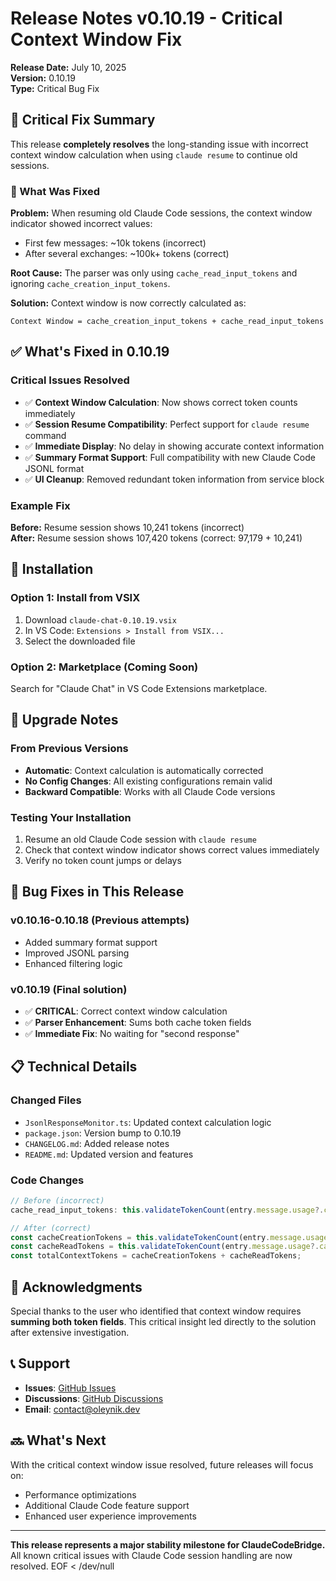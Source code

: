 # Release Notes v0.10.19 - Critical Context Window Fix

**Release Date:** July 10, 2025  
**Version:** 0.10.19  
**Type:** Critical Bug Fix  

## 🎯 Critical Fix Summary

This release **completely resolves** the long-standing issue with incorrect context window calculation when using `claude resume` to continue old sessions.

### 🔧 What Was Fixed

**Problem:** When resuming old Claude Code sessions, the context window indicator showed incorrect values:
- First few messages: ~10k tokens (incorrect)
- After several exchanges: ~100k+ tokens (correct)

**Root Cause:** The parser was only using `cache_read_input_tokens` and ignoring `cache_creation_input_tokens`.

**Solution:** Context window is now correctly calculated as:
```
Context Window = cache_creation_input_tokens + cache_read_input_tokens
```

## ✅ What's Fixed in 0.10.19

### Critical Issues Resolved
- ✅ **Context Window Calculation**: Now shows correct token counts immediately
- ✅ **Session Resume Compatibility**: Perfect support for `claude resume` command
- ✅ **Immediate Display**: No delay in showing accurate context information
- ✅ **Summary Format Support**: Full compatibility with new Claude Code JSONL format
- ✅ **UI Cleanup**: Removed redundant token information from service block

### Example Fix
**Before:** Resume session shows 10,241 tokens (incorrect)  
**After:** Resume session shows 107,420 tokens (correct: 97,179 + 10,241)

## 🚀 Installation

### Option 1: Install from VSIX
1. Download `claude-chat-0.10.19.vsix`
2. In VS Code: `Extensions > Install from VSIX...`
3. Select the downloaded file

### Option 2: Marketplace (Coming Soon)
Search for "Claude Chat" in VS Code Extensions marketplace.

## 🔄 Upgrade Notes

### From Previous Versions
- **Automatic**: Context calculation is automatically corrected
- **No Config Changes**: All existing configurations remain valid
- **Backward Compatible**: Works with all Claude Code versions

### Testing Your Installation
1. Resume an old Claude Code session with `claude resume`
2. Check that context window indicator shows correct values immediately
3. Verify no token count jumps or delays

## 🐛 Bug Fixes in This Release

### v0.10.16-0.10.18 (Previous attempts)
- Added summary format support
- Improved JSONL parsing
- Enhanced filtering logic

### v0.10.19 (Final solution)
- ✅ **CRITICAL**: Correct context window calculation
- ✅ **Parser Enhancement**: Sums both cache token fields
- ✅ **Immediate Fix**: No waiting for "second response"

## 📋 Technical Details

### Changed Files
- `JsonlResponseMonitor.ts`: Updated context calculation logic
- `package.json`: Version bump to 0.10.19
- `CHANGELOG.md`: Added release notes
- `README.md`: Updated version and features

### Code Changes
```typescript
// Before (incorrect)
cache_read_input_tokens: this.validateTokenCount(entry.message.usage?.cache_read_input_tokens)

// After (correct)
const cacheCreationTokens = this.validateTokenCount(entry.message.usage?.cache_creation_input_tokens);
const cacheReadTokens = this.validateTokenCount(entry.message.usage?.cache_read_input_tokens);
const totalContextTokens = cacheCreationTokens + cacheReadTokens;
```

## 🙏 Acknowledgments

Special thanks to the user who identified that context window requires **summing both token fields**. This critical insight led directly to the solution after extensive investigation.

## 📞 Support

- **Issues**: [GitHub Issues](https://github.com/OleynikAleksandr/claude-chat-extension/issues)
- **Discussions**: [GitHub Discussions](https://github.com/OleynikAleksandr/claude-chat-extension/discussions)
- **Email**: contact@oleynik.dev

## 🔜 What's Next

With the critical context window issue resolved, future releases will focus on:
- Performance optimizations
- Additional Claude Code feature support
- Enhanced user experience improvements

---

**This release represents a major stability milestone for ClaudeCodeBridge.** All known critical issues with Claude Code session handling are now resolved.
EOF < /dev/null